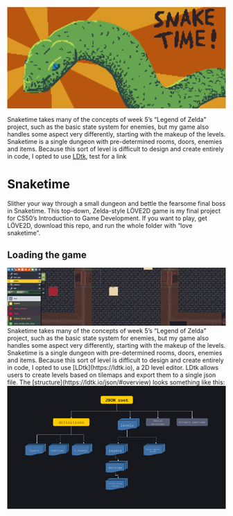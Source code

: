 <img alt="Title image" src="/readme-images/title.png?raw=true">

Snaketime takes many of the concepts of week 5’s “Legend of Zelda” project, such as the basic state system for enemies, but my game also handles some aspect very differently, starting with the makeup of the levels. Snaketime is a single dungeon with pre-determined rooms, doors, enemies and items. Because this sort of level is difficult to design and create entirely in code, I opted to use [LDtk](https://ldtk.io), test for a link

# Snaketime
Slither your way through a small dungeon and bettle the fearsome final boss in Snaketime. This top-down, Zelda-style LÖVE2D game is my final project for CS50’s Introduction to Game Development. If you want to play, get LÖVE2D, download this repo, and run the whole folder with “love snaketime”.

## Loading the game
<img alt="LDtk screenshot" src="/readme-images/ldtk-screen.png?raw=true">
Snaketime takes many of the concepts of week 5’s “Legend of Zelda” project, such as the basic state system for enemies, but my game also handles some aspect very differently, starting with the makeup of the levels. Snaketime is a single dungeon with pre-determined rooms, doors, enemies and items. Because this sort of level is difficult to design and create entirely in code, I opted to use [LDtk](https://ldtk.io), a 2D level editor. LDtk allows users to create levels based on tilemaps and export them to a single json file. The [structure](https://ldtk.io/json/#overview) looks something like this:   

<img alt="LDtk JSON chart" src="/readme-images/ldtk-json-chart.png?raw=true">
